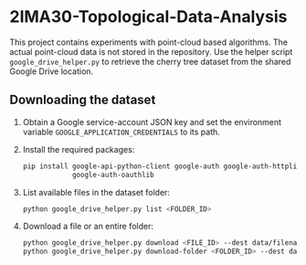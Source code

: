 # 2IMA30-Topological-Data-Analysis

This project contains experiments with point-cloud based algorithms. The actual
point-cloud data is not stored in the repository. Use the helper script
`google_drive_helper.py` to retrieve the cherry tree dataset from the shared
Google Drive location.

## Downloading the dataset

1. Obtain a Google service-account JSON key and set the environment variable
   `GOOGLE_APPLICATION_CREDENTIALS` to its path.
2. Install the required packages:

   ```bash
   pip install google-api-python-client google-auth google-auth-httplib2 \
               google-auth-oauthlib
   ```
3. List available files in the dataset folder:

   ```bash
   python google_drive_helper.py list <FOLDER_ID>
   ```
4. Download a file or an entire folder:

   ```bash
   python google_drive_helper.py download <FILE_ID> --dest data/filename.ply
   python google_drive_helper.py download-folder <FOLDER_ID> --dest data/
   ```
